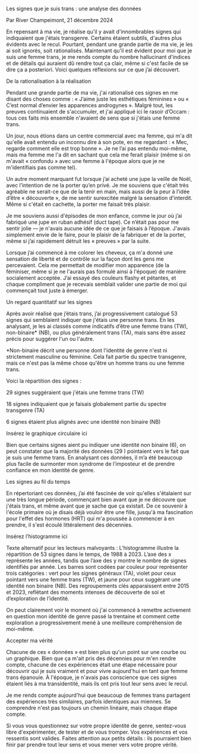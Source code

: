 Les signes que je suis trans : une analyse des données

Par River Champeimont, 21 décembre 2024

En repensant à ma vie, je réalise qu'il y avait d'innombrables signes qui indiquaient que j'étais transgenre. Certains étaient subtils, d'autres plus évidents avec le recul. Pourtant, pendant une grande partie de ma vie, je les ai soit ignorés, soit rationalisés. Maintenant qu'il est évident pour moi que je suis une femme trans, je me rends compte du nombre hallucinant d'indices et de détails qui auraient dû rendre tout ça clair, même si c'est facile de se dire ça a posteriori. Voici quelques réflexions sur ce que j’ai découvert.

De la rationalisation à la réalisation

Pendant une grande partie de ma vie, j'ai rationalisé ces signes en me disant des choses comme : « J’aime juste les esthétiques féminines » ou « C’est normal d’envier les apparences androgynes ». Malgré tout, les preuves continuaient de s'accumuler, et j'ai appliqué ici le rasoir d’Occam : tous ces faits mis ensemble n'avaient de sens que si j'étais une femme trans.

Un jour, nous étions dans un centre commercial avec ma femme, qui m'a dit qu'elle avait entendu un inconnu dire à son pote, en me regardant : « Mec, regarde comment elle est trop bonne ». Je ne l’ai pas entendu moi-même, mais ma femme me l'a dit en sachant que cela me ferait plaisir (même si on m'avait « confondu » avec une femme à l'époque alors que je ne m'identifiais pas comme tel).

Un autre moment marquant fut lorsque j’ai acheté une jupe la veille de Noël, avec l’intention de ne la porter qu’en privé. Je me souviens que c'était très agréable ne serait-ce que de la tenir en main, mais aussi de la peur à l’idée d’être « découverte », de me sentir surexcitée malgré la sensation d'interdit. Même si c'était en cachette, la porter me faisait très plaisir.

Je me souviens aussi d'épisodes de mon enfance, comme le jour où j’ai fabriqué une jupe en ruban adhésif (duct tape). Ce n’était pas pour me sentir jolie — je n'avais aucune idée de ce que je faisais à l’époque. J'avais simplement envie de le faire, pour le plaisir de la fabriquer et de la porter, même si j’ai rapidement détruit les « preuves » par la suite.

Lorsque j’ai commencé à me colorer les cheveux, ça m'a donné une sensation de liberté et de contrôle sur la façon dont les gens me percevaient. Cela me permettait de modifier mon apparence (de la féminiser, même si je ne l'aurais pas formulé ainsi à l'époque) de manière socialement acceptée. J’ai essayé des couleurs flashy et pétantes, et chaque compliment que je recevais semblait valider une partie de moi qui commençait tout juste à émerger.

Un regard quantitatif sur les signes

Après avoir réalisé que j’étais trans, j’ai progressivement catalogué 53 signes qui semblaient indiquer que j'étais une personne trans. En les analysant, je les ai classés comme indicatifs d’être une femme trans (TW), non-binaire* (NB), ou plus généralement trans (TA), mais sans être assez précis pour suggérer l'un ou l'autre.

*Non-binaire décrit une personne dont l'identité de genre n'est ni strictement masculine ou féminine. Cela fait partie du spectre transgenre, mais ce n'est pas la même chose qu'être un homme trans ou une femme trans.

Voici la répartition des signes :

29 signes suggéraient que j'étais une femme trans (TW)

18 signes indiquaient que je faisais globalement partie du spectre transgenre (TA)

6 signes étaient plus alignés avec une identité non binaire (NB)

Insérez le graphique circulaire ici

Bien que certains signes aient pu indiquer une identité non binaire (6), on peut constater que la majorité des données (29 ) pointaient vers le fait que je suis une femme trans. En analysant ces données, il m’a été beaucoup plus facile de surmonter mon syndrome de l’imposteur et de prendre confiance en mon identité de genre.

Les signes au fil du temps

En répertoriant ces données, j’ai été fascinée de voir qu'elles s'étalaient sur une très longue période, commençant bien avant que je ne découvre que j'étais trans, et même avant que je sache que ça existait. De ce souvenir à l'école primaire où je disais déjà vouloir être une fille, jusqu'à ma fascination pour l'effet des hormones (HRT) qui m'a poussée à commencer à en prendre, il s'est écoulé littéralement des décennies.

Insérez l’histogramme ici

Texte alternatif pour les lecteurs malvoyants : L’histogramme illustre la répartition de 53 signes dans le temps, de 1988 à 2023. L’axe des x représente les années, tandis que l’axe des y montre le nombre de signes identifiés par année. Les barres sont codées par couleur pour représenter trois catégories : vert pour les signes généraux (TA), violet pour ceux pointant vers une femme trans (TW), et jaune pour ceux suggérant une identité non binaire (NB). Des regroupements clés apparaissent entre 2015 et 2023, reflétant des moments intenses de découverte de soi et d’exploration de l’identité.

On peut clairement voir le moment où j'ai commencé à remettre activement en question mon identité de genre passé la trentaine et comment cette exploration a progressivement mené à une meilleure compréhension de moi-même.

Accepter ma vérité

Chacune de ces « données » est bien plus qu'un point sur une courbe ou un graphique. Bien que ça m'ait pris des décennies pour m'en rendre compte, chacune de ces expériences était une étape nécessaire pour découvrir qui je suis vraiment et pour vivre aujourd'hui en tant que femme trans épanouie. À l'époque, je n'avais pas conscience que ces signes étaient liés à ma transidentité, mais ils ont pris tout leur sens avec le recul.

Je me rends compte aujourd'hui que beaucoup de femmes trans partagent des expériences très similaires, parfois identiques aux miennes. Se comprendre n'est pas toujours un chemin linéaire, mais chaque étape compte.

Si vous vous questionnez sur votre propre identité de genre, sentez-vous libre d'expérimenter, de tester et de vous tromper. Vos expériences et vos ressentis sont valides. Faites attention aux petits détails : ils pourraient bien finir par prendre tout leur sens et vous mener vers votre propre vérité.
